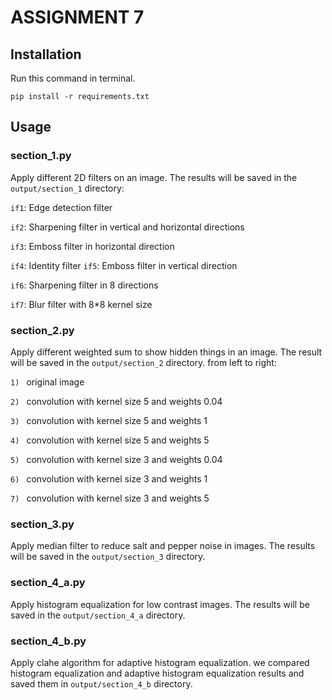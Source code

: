 # ASSIGNMENT 7

## Installation
Run this command in terminal.
```
pip install -r requirements.txt
```

## Usage
### section_1.py
Apply different 2D filters on an image. The results will be saved in the `output/section_1` directory:

`if1`: Edge detection filter

`if2`: Sharpening filter in vertical and horizontal directions

`if3`: Emboss filter in horizontal direction

`if4`: Identity filter
`if5`: Emboss filter in vertical direction

`if6`: Sharpening filter in 8 directions

`if7`: Blur filter with 8*8 kernel size
### section_2.py
Apply different weighted sum to show hidden things in an image. The result will be saved in the `output/section_2` directory. from left to right:

`1) ` original image

`2) ` convolution with kernel size 5 and weights 0.04

`3) ` convolution with kernel size 5 and weights 1

`4) ` convolution with kernel size 5 and weights 5

`5) ` convolution with kernel size 3 and weights 0.04

`6) ` convolution with kernel size 3 and weights 1

`7) ` convolution with kernel size 3 and weights 5

### section_3.py
Apply median filter to reduce salt and pepper noise in images. The results will be saved in the `output/section_3` directory.

### section_4_a.py
Apply histogram equalization for low contrast images. The results will be saved in the `output/section_4_a` directory.

### section_4_b.py
Apply clahe algorithm for adaptive histogram equalization. we compared histogram equalization and adaptive histogram equalization results and saved them in `output/section_4_b` directory.